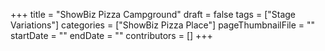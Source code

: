 +++
title = "ShowBiz Pizza Campground"
draft = false
tags = ["Stage Variations"]
categories = ["ShowBiz Pizza Place"]
pageThumbnailFile = ""
startDate = ""
endDate = ""
contributors = []
+++
